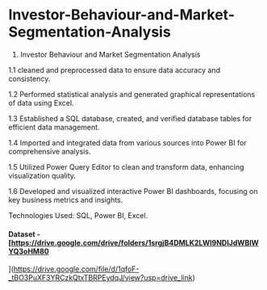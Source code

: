 # Investor-Behaviour-and-Market-Segmentation-Analysis
1. Investor Behaviour and Market Segmentation Analysis
   
1.1 cleaned and preprocessed data to ensure data accuracy and consistency.

1.2 Performed statistical analysis and generated graphical representations of data using Excel.

1.3 Established a SQL database, created, and verified database tables for efficient data management.

1.4 Imported and integrated data from various sources into Power BI for comprehensive analysis.

1.5 Utilized Power Query Editor to clean and transform data, enhancing visualization quality.

1.6 Developed and visualized interactive Power BI dashboards, focusing on key business metrics and insights.

Technologies Used: SQL, Power BI, Excel.

#### Dataset - [https://drive.google.com/drive/folders/1srgjB4DMLK2LWl9NDIJdWBlWYQ3oHM80
](https://drive.google.com/file/d/1qfoF-_tBO3PuXF3YRCzkQtxTBRPEydqJ/view?usp=drive_link)
